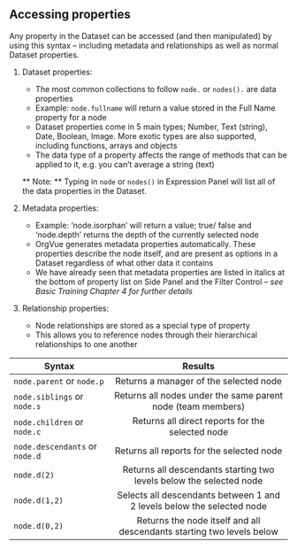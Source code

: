 ## Accessing properties
Any property in the Dataset can be accessed (and then manipulated) by using this syntax – including metadata and relationships as well as normal Dataset properties.

1. Dataset properties:
	* The most common collections to follow `node.` or `nodes().` are data properties
	* Example: `node.fullname` will return a value stored in the Full Name property for a node
	* Dataset properties come in 5 main types; Number, Text (string), Date, Boolean, Image. More exotic types are also supported, including functions, arrays and objects
	* The data type of a property affects the range of methods that can be applied to it, e.g. you can’t average a string (text)

    ** Note: ** Typing in `node` or `nodes()` in Expression Panel will list all of the data properties in the Dataset.

2. Metadata properties: 
	* Example: ‘node.isorphan’ will return a value; true/ false and ‘node.depth’ returns the depth of the currently selected node
	* OrgVue generates metadata properties automatically. These properties describe the node itself, and are present as options in a Dataset regardless of what other data it contains
	* We have already seen that metadata properties are listed in italics at the bottom of property list on Side Panel and the Filter Control – *see Basic Training Chapter 4 for further details*

3. Relationship properties:
	* Node relationships are stored as a special type of property
	* This allows you to reference nodes through their hierarchical relationships to one another

| Syntax                 | Results                              | 
| ---------------------- |:------------------------------------:| 
| `node.parent` or `node.p` |Returns a manager of the selected node | 
| `node.siblings` or `node.s` | Returns all nodes under the same parent node (team members) |
| `node.children` or `node.c` | Returns all direct reports for the selected node |
| `node.descendants` or `node.d` | Returns all reports for the selected node |
| `node.d(2)` | Returns all descendants starting two levels below the selected node  |
| `node.d(1,2)` | Selects all descendants between 1 and 2 levels below the selected node  |
| `node.d(0,2)` | Returns the node itself and all descendants starting two levels below  |




 
 
 
 